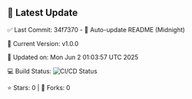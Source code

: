 ## 🚀 Latest Update

✅ Last Commit: 34f7370 - 🤖 Auto-update README (Midnight)

🌟 Current Version: v1.0.0

📅 Updated on: Mon Jun  2 01:03:57 UTC 2025

💻 Build Status: ![CI/CD Status](https://github.com/SaiAryan1784/wedding_frontend/actions/workflows/update-readme.yml/badge.svg)

⭐️ Stars: 0 | 🍴 Forks: 0
